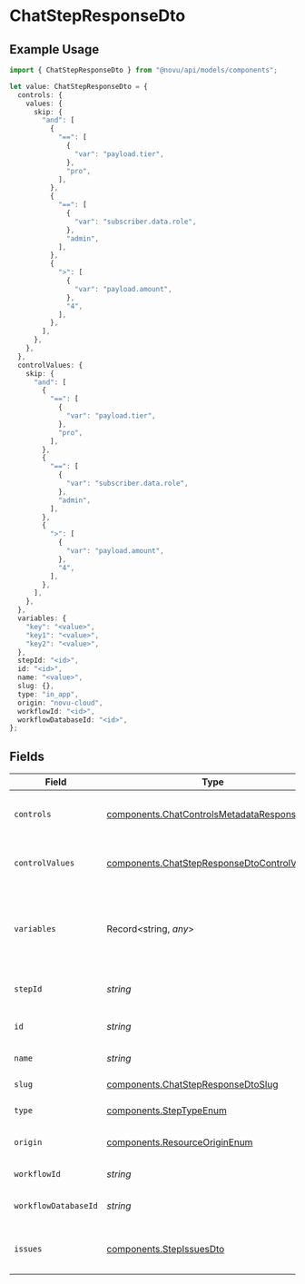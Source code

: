 # ChatStepResponseDto

## Example Usage

```typescript
import { ChatStepResponseDto } from "@novu/api/models/components";

let value: ChatStepResponseDto = {
  controls: {
    values: {
      skip: {
        "and": [
          {
            "==": [
              {
                "var": "payload.tier",
              },
              "pro",
            ],
          },
          {
            "==": [
              {
                "var": "subscriber.data.role",
              },
              "admin",
            ],
          },
          {
            ">": [
              {
                "var": "payload.amount",
              },
              "4",
            ],
          },
        ],
      },
    },
  },
  controlValues: {
    skip: {
      "and": [
        {
          "==": [
            {
              "var": "payload.tier",
            },
            "pro",
          ],
        },
        {
          "==": [
            {
              "var": "subscriber.data.role",
            },
            "admin",
          ],
        },
        {
          ">": [
            {
              "var": "payload.amount",
            },
            "4",
          ],
        },
      ],
    },
  },
  variables: {
    "key": "<value>",
    "key1": "<value>",
    "key2": "<value>",
  },
  stepId: "<id>",
  id: "<id>",
  name: "<value>",
  slug: {},
  type: "in_app",
  origin: "novu-cloud",
  workflowId: "<id>",
  workflowDatabaseId: "<id>",
};
```

## Fields

| Field                                                                                                      | Type                                                                                                       | Required                                                                                                   | Description                                                                                                |
| ---------------------------------------------------------------------------------------------------------- | ---------------------------------------------------------------------------------------------------------- | ---------------------------------------------------------------------------------------------------------- | ---------------------------------------------------------------------------------------------------------- |
| `controls`                                                                                                 | [components.ChatControlsMetadataResponseDto](../../models/components/chatcontrolsmetadataresponsedto.md)   | :heavy_check_mark:                                                                                         | Controls metadata for the chat step                                                                        |
| `controlValues`                                                                                            | [components.ChatStepResponseDtoControlValues](../../models/components/chatstepresponsedtocontrolvalues.md) | :heavy_minus_sign:                                                                                         | Control values for the chat step                                                                           |
| `variables`                                                                                                | Record<string, *any*>                                                                                      | :heavy_check_mark:                                                                                         | JSON Schema for variables, follows the JSON Schema standard                                                |
| `stepId`                                                                                                   | *string*                                                                                                   | :heavy_check_mark:                                                                                         | Unique identifier of the step                                                                              |
| `id`                                                                                                       | *string*                                                                                                   | :heavy_check_mark:                                                                                         | Database identifier of the step                                                                            |
| `name`                                                                                                     | *string*                                                                                                   | :heavy_check_mark:                                                                                         | Name of the step                                                                                           |
| `slug`                                                                                                     | [components.ChatStepResponseDtoSlug](../../models/components/chatstepresponsedtoslug.md)                   | :heavy_check_mark:                                                                                         | Slug of the step                                                                                           |
| `type`                                                                                                     | [components.StepTypeEnum](../../models/components/steptypeenum.md)                                         | :heavy_check_mark:                                                                                         | Type of the step                                                                                           |
| `origin`                                                                                                   | [components.ResourceOriginEnum](../../models/components/resourceoriginenum.md)                             | :heavy_check_mark:                                                                                         | Origin of the workflow                                                                                     |
| `workflowId`                                                                                               | *string*                                                                                                   | :heavy_check_mark:                                                                                         | Workflow identifier                                                                                        |
| `workflowDatabaseId`                                                                                       | *string*                                                                                                   | :heavy_check_mark:                                                                                         | Workflow database identifier                                                                               |
| `issues`                                                                                                   | [components.StepIssuesDto](../../models/components/stepissuesdto.md)                                       | :heavy_minus_sign:                                                                                         | Issues associated with the step                                                                            |